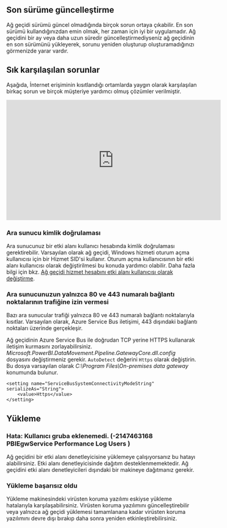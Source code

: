 ## <a name="update-to-the-latest-version"></a>Son sürüme güncelleştirme
Ağ geçidi sürümü güncel olmadığında birçok sorun ortaya çıkabilir.  En son sürümü kullandığınızdan emin olmak, her zaman için iyi bir uygulamadır.  Ağ geçidini bir ay veya daha uzun süredir güncelleştirmediyseniz ağ geçidinin en son sürümünü yükleyerek, sorunu yeniden oluşturup oluşturamadığınızı görmenizde yarar vardır.

## <a name="common-issues"></a>Sık karşılaşılan sorunlar
Aşağıda, İnternet erişiminin kısıtlandığı ortamlarda yaygın olarak karşılaşılan birkaç sorun ve birçok müşteriye yardımcı olmuş çözümler verilmiştir.

<iframe width="560" height="315" src="https://www.youtube.com/embed/-t7RO6mHATI?showinfo=0" frameborder="0" allowfullscreen></iframe>

### <a name="authentication-to-proxy-server"></a>Ara sunucu kimlik doğrulaması
Ara sunucunuz bir etki alanı kullanıcı hesabında kimlik doğrulaması gerektirebilir. Varsayılan olarak ağ geçidi, Windows hizmeti oturum açma kullanıcısı için bir Hizmet SID'si kullanır. Oturum açma kullanıcısının bir etki alanı kullanıcısı olarak değiştirilmesi bu konuda yardımcı olabilir. Daha fazla bilgi için bkz. [Ağ geçidi hizmet hesabını etki alanı kullanıcısı olarak değiştirme](../service-gateway-proxy.md#changing-the-gateway-service-account-to-a-domain-user).

### <a name="your-proxy-only-allows-ports-80-and-443-traffic"></a>Ara sunucunuzun yalnızca 80 ve 443 numaralı bağlantı noktalarının trafiğine izin vermesi
Bazı ara sunucular trafiği yalnızca 80 ve 443 numaralı bağlantı noktalarıyla kısıtlar. Varsayılan olarak, Azure Service Bus iletişimi, 443 dışındaki bağlantı noktaları üzerinde gerçekleşir.

Ağ geçidinin Azure Service Bus ile doğrudan TCP yerine HTTPS kullanarak iletişim kurmasını zorlayabilirsiniz. *Microsoft.PowerBI.DataMovement.Pipeline.GatewayCore.dll.config* dosyasını değiştirmeniz gerekir. `AutoDetect` değerini `Https` olarak değiştirin. Bu dosya varsayılan olarak *C:\Program Files\On-premises data gateway* konumunda bulunur.

```
<setting name="ServiceBusSystemConnectivityModeString" serializeAs="String">
    <value>Https</value>
</setting>
```

## <a name="installation"></a>Yükleme
### <a name="error-failed-to-add-user-to-group---2147463168---pbiegwservice---performance-log-users---"></a>Hata: Kullanıcı gruba eklenemedi.  (-2147463168   PBIEgwService   Performance Log Users   )
Ağ geçidini bir etki alanı denetleyicisine yüklemeye çalışıyorsanız bu hatayı alabilirsiniz. Etki alanı denetleyicisinde dağıtım desteklenmemektedir. Ağ geçidini etki alanı denetleyicileri dışındaki bir makineye dağıtmanız gerekir.

### <a name="installation-fails"></a>Yükleme başarısız oldu
Yükleme makinesindeki virüsten koruma yazılımı eskiyse yükleme hatalarıyla karşılaşabilirsiniz. Virüsten koruma yazılımını güncelleştirebilir veya yalnızca ağ geçidi yüklemesi tamamlanana kadar virüsten koruma yazılımını devre dışı bırakıp daha sonra yeniden etkinleştirebilirsiniz.

